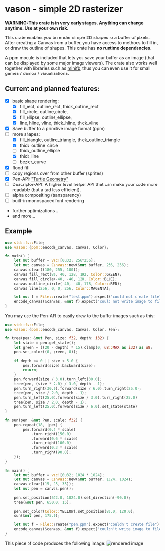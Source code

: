 # vason - simple 2D rasterizer

**WARNING: This crate is in very early stages. Anything can change anytime. Use at your own risk.**

This crate enables you to render simple 2D shapes to a buffer of pixels.
After creating a Canvas from a buffer, you have access to methods to fill in, or draw the outline of shapes.
This crate has **no runtime dependencies.**

A ppm module is included that lets you save your buffer as an image (that can be displayed by some major image viewers).
The crate also works well together with libraries such as [minifb](https://crates.io/crates/minifb), thus you can even use it for small games / demos / visualizations.

## Current and planned features:
- [x] basic shape rendering:
  - [x] fill_rect, outline_rect, thick_outline_rect
  - [x] fill_circle, outline_circle,
  - [x] fill_ellipse, outline_ellipse,
  - [x] line, hline, vline, thick_hline, thick_vline
- [x] Save buffer to a primitive image format (ppm)
- [ ] more shapes:
  - [x] fill_triangle, outline_triangle, thick_outline_triangle
  - [x] thick_outline_circle
  - [ ] thick_outline_ellipse
  - [x] thick_line
  - [ ] bezier_curve
- [x] flood fill
- [ ] copy regions over from other buffer (sprites)
- [x] Pen-API: ["Turtle Geometry"](https://people.eecs.berkeley.edu/~bh/v1ch10/turtle.html)
- [ ] Descriptor-API: A higher level helper API that can make your code more readable (but a tad less efficient).
- [ ] alpha compositing (transparency)
- [ ] built-in monospaced font rendering
- further optimizations...
- and more...


## Example
```rust
use std::fs::File;
use vason::{ppm::encode_canvas, Canvas, Color};

fn main() {
    let mut buffer = vec![0u32; 256*256];
    let mut canvas = Canvas::new(&mut buffer, 256, 256);
    canvas.clear((180, 255, 100));
    canvas.fill_rect(80, 40, 128, 192, Color::GREEN);
    canvas.fill_circle(-40, -40, 128, Color::BLUE);
    canvas.outline_circle(-40, -40, 178, Color::RED);
    canvas.line(256, 0, 0, 256, Color::MAGENTA);

    let mut f = File::create("test.ppm").expect("could not create file");
    encode_canvas(&canvas, &mut f).expect("could not write image to file");
}
```

You may use the Pen-API to easily draw to the buffer images such as this:
```rust
use std::fs::File;
use vason::{ppm::encode_canvas, Canvas, Color, Pen};

fn tree(pen: &mut Pen, size: f32, depth: i32) {
    let state = pen.get_state();
    let green = ((20 - depth) * 15).clamp(0, u8::MAX as i32) as u8;
    pen.set_color((0, green, 0));

    if depth <= 0 || size < 5.0 {
        pen.forward(size).backward(size);
        return;
    }
    pen.forward(size / 3.0).turn_left(30.0);
    tree(pen, (size * 2.0) / 3.0, depth - 1);
    pen.turn_right(30.0).forward(size / 6.0).turn_right(25.0);
    tree(pen, size / 2.0, depth - 1);
    pen.turn_left(25.0).forward(size / 3.0).turn_right(25.0);
    tree(pen, size / 2.0, depth - 1);
    pen.turn_left(25.0).forward(size / 6.0).set_state(state);
}

fn sun(pen: &mut Pen, scale: f32) {
    pen.repeat(18, |pen| {
        pen.forward(0.5 * scale)
            .turn_right(150.0)
            .forward(0.6 * scale)
            .turn_right(100.0)
            .forward(0.3 * scale)
            .turn_right(90.0);
    });
}

fn main() {
    let mut buffer = vec![0u32; 1024 * 1024];
    let mut canvas = Canvas::new(&mut buffer, 1024, 1024);
    canvas.clear((15, 15, 35));
    let mut pen = canvas.pen();

    pen.set_position(512.0, 1024.0).set_direction(-90.0);
    tree(&mut pen, 650.0, 15);

    pen.set_color(Color::YELLOW).set_position(80.0, 120.0);
    sun(&mut pen, 175.0);

    let mut f = File::create("pen.ppm").expect("couldn't create file");
    encode_canvas(&canvas, &mut f).expect("couldn't write image to file");
}
```

This piece of code produces the following image:
![rendered image](https://imgur.com/xo5n3sF.jpg)